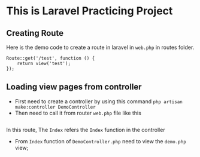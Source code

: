 # This is Laravel Practicing Project


## Creating Route
Here is the demo code to create a route in laravel in `web.php` in routes folder.
```
Route::get('/test', function () {
    return view('test');
});
```

## Loading view pages from controller
- First need to create a controller by using this command ```php artisan make:controller DemoController```
- Then need to call it from router ```web.php``` file like this 
```Route::get("/demo",[DemoController::class, 'Index']);
``` 
In this route, The ```Index``` refers the ```Index``` function in the controller
- From ```Index``` function of ```DemoController.php``` need to view the ```demo.php``` view; 